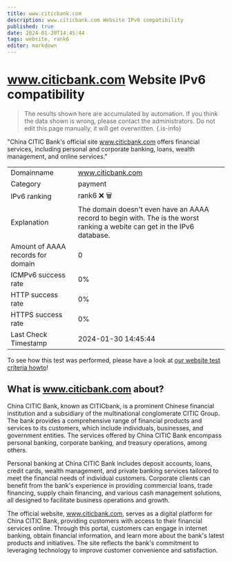 ```yaml
---
title: www.citicbank.com
description: www.citicbank.com Website IPv6 compatibility
published: true
date: 2024-01-30T14:45:44
tags: website, rank6
editor: markdown
---
```


# www.citicbank.com Website IPv6 compatibility

> The results shown here are accumulated by automation. If you think the data shown is wrong, please contact the administrators. 
> Do not edit this page manually, it will get overwritten.
{.is-info}

"China CITIC Bank's official site www.citicbank.com offers financial services, including personal and corporate banking, loans, wealth management, and online services."


|   |   |
| - | - |
| Domainname | www.citicbank.com
| Category | payment |
| IPv6 ranking | rank6 :x: :wastebasket: |
| Explanation | The domain doesn't even have an AAAA record to begin with. The is the worst ranking a webite can get in the IPv6 database. |
| Amount of AAAA records for domain | 0 |
| ICMPv6 success rate | 0%|
| HTTP success rate | 0% |
| HTTPS success rate | 0% |
| Last Check Timestamp | 2024-01-30 14:45:44 |

To see how this test was performed, please have a look at [our website test criteria howto](/howto/testcriteria/website)!


## What is www.citicbank.com about?
China CITIC Bank, known as CITICbank, is a prominent Chinese financial institution and a subsidiary of the multinational conglomerate CITIC Group. The bank provides a comprehensive range of financial products and services to its customers, which include individuals, businesses, and government entities. The services offered by China CITIC Bank encompass personal banking, corporate banking, and treasury operations, among others.

Personal banking at China CITIC Bank includes deposit accounts, loans, credit cards, wealth management, and private banking services tailored to meet the financial needs of individual customers. Corporate clients can benefit from the bank's experience in providing commercial loans, trade financing, supply chain financing, and various cash management solutions, all designed to facilitate business operations and growth.

The official website, www.citicbank.com, serves as a digital platform for China CITIC Bank, providing customers with access to their financial services online. Through this portal, customers can engage in internet banking, obtain financial information, and learn more about the bank's latest products and initiatives. The site reflects the bank's commitment to leveraging technology to improve customer convenience and satisfaction.


